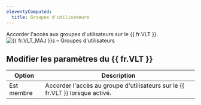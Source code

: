 ```yaml
---
eleventyComputed:
  title: Groupes d'utilisateurs
---
```

Accorder l'accès aux groupes d'utilisateurs sur le {{ fr.VLT }}.
![{{ fr.VLT_MAJ }}s – Groupes d'utilisateurs](https://cdnweb.devolutions.net/docs/docs_en_server_ServerOp8069.png)

## Modifier les paramètres du {{ fr.VLT }}
| Option    | Description                                                      |
|-----------|------------------------------------------------------------------|
| Est membre | Accorder l'accès au groupe d'utilisateurs sur le {{ fr.VLT }} lorsque activé. |
